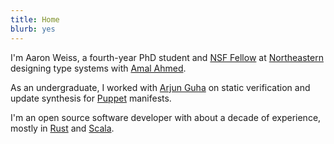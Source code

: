 ```yaml
---
title: Home 
blurb: yes
---
```


I'm Aaron Weiss, a fourth-year PhD student and [NSF Fellow](https://nsfgrfp.org) at
[Northeastern](https://www.khoury.northeastern.edu/) designing type systems with
[Amal Ahmed](http://www.ccs.neu.edu/home/amal/).

As an undergraduate, I worked with [Arjun Guha](http://people.cs.umass.edu/~arjun/) on static
verification and update synthesis for [Puppet](https://puppet.com/) manifests.

I'm an open source software developer with about a decade of experience, mostly in
[Rust](http://www.rust-lang.org/) and [Scala](http://www.scala-lang.org).
